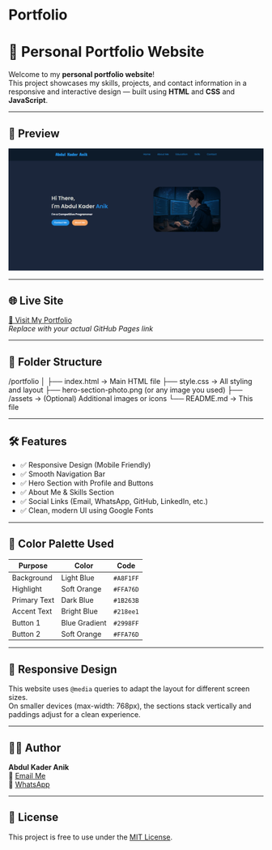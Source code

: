 # Portfolio
# 💼 Personal Portfolio Website

Welcome to my **personal portfolio website**!  
This project showcases my skills, projects, and contact information in a responsive and interactive design — built using **HTML** and **CSS** and **JavaScript**.

---

## 📸 Preview

![](image.png)

---

## 🌐 Live Site

[🔗 Visit My Portfolio](https://anik071.github.io/portfolio/)  
_Replace with your actual GitHub Pages link_

---

## 📁 Folder Structure

/portfolio
│
├── index.html → Main HTML file
├── style.css → All styling and layout
├── hero-section-photo.png (or any image you used)
├── /assets → (Optional) Additional images or icons
└── README.md → This file

---

## 🛠️ Features

- ✅ Responsive Design (Mobile Friendly)
- ✅ Smooth Navigation Bar
- ✅ Hero Section with Profile and Buttons
- ✅ About Me & Skills Section
- ✅ Social Links (Email, WhatsApp, GitHub, LinkedIn, etc.)
- ✅ Clean, modern UI using Google Fonts

---

## 🎨 Color Palette Used

| Purpose       | Color           | Code       |
|---------------|------------------|------------|
| Background    | Light Blue       | `#A8F1FF`  |
| Highlight     | Soft Orange      | `#FFA76D`  |
| Primary Text  | Dark Blue        | `#1B263B`  |
| Accent Text   | Bright Blue      | `#218ee1`  |
| Button 1      | Blue Gradient    | `#2998FF`  |
| Button 2      | Soft Orange      | `#FFA76D`  |

---

## 📱 Responsive Design

This website uses `@media` queries to adapt the layout for different screen sizes.  
On smaller devices (max-width: 768px), the sections stack vertically and paddings adjust for a clean experience.

---

## 🧑‍💻 Author

**Abdul Kader Anik**  
📧 [Email Me](mailto:your-email@example.com)  
💬 [WhatsApp](https://wa.me/8801XXXXXXXXX)

---

## 📌 License

This project is free to use under the [MIT License](LICENSE).
